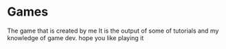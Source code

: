 # Games
The game that is created by me 
It is the output of some of tutorials and my knowledge of game dev.
hope you like playing it 
